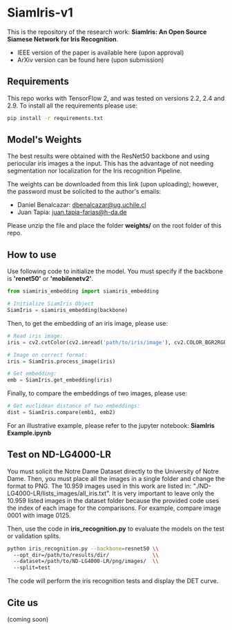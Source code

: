 # SiamIris-v1
This is the repository of the research work: **SiamIris: An Open Source Siamese Network for Iris Recognition**.

- IEEE version of the paper is available here (upon approval)
- ArXiv version can be found here (upon submission)

## Requirements
This repo works with TensorFlow 2, and was tested on versions 2.2, 2.4 and 2.9. To install all the requirements please use:

```bash
pip install -r requirements.txt
```

## Model's Weights
The best results were obtained with the ResNet50 backbone and using periocular iris images a the input. This has the advantage of not needing segmentation nor localization for the Iris recognition Pipeline.

The weights can be downloaded from this link (upon uploading); however, the password must be solicited to the author's emails:

- Daniel Benalcazar: dbenalcazar@ug.uchile.cl
- Juan Tapia: juan.tapia-farias@h-da.de

Please unzip the file and place the folder **weights/** on the root folder of this repo.

## How to use
Use following code to initialize the model. You must specify if the backbone is **'renet50'** or **'mobilenetv2'**.

```python
from siamiris_embedding import siamiris_embedding

# Initialize SiamIris Object
SiamIris = siamiris_embedding(backbone)
```
Then, to get the embedding of an iris image, please use:

```python
# Read iris image:
iris = cv2.cvtColor(cv2.imread('path/to/iris/image'), cv2.COLOR_BGR2RGB)

# Image on correct format:
iris = SiamIris.process_image(iris)

# Get embedding:
emb = SiamIris.get_embedding(iris)
```
Finally, to compare the embeddings of two images, please use:

```python
# Get euclidean distance of two embeddings:
dist = SiamIris.compare(emb1, emb2)
```

For an illustrative example, please refer to the jupyter notebook: **SiamIris Example.ipynb**

## Test on ND-LG4000-LR
You must solicit the Notre Dame Dataset directly to the University of Notre Dame. Then, you must place all the images in a single folder and change the format to PNG. The 10.959 images used in this work are listed in: "./ND-LG4000-LR/lists_images/all_iris.txt". It is very important to leave only the 10.959 listed images in the dataset folder because the provided code uses the index of each image for the comparisons. For example, compare image 0001 with image 0125.

Then, use the code in **iris_recognition.py** to evaluate the models on the test or validation splits.

```bash
python iris_recognition.py --backbone=resnet50 \\
  --opt_dir=/path/to/results/dir/              \\
  --dataset=/path/to/ND-LG4000-LR/png/images/  \\
  --split=test  
```

The code will perform the iris recognition tests and display the DET curve.

## Cite us
(coming soon)
